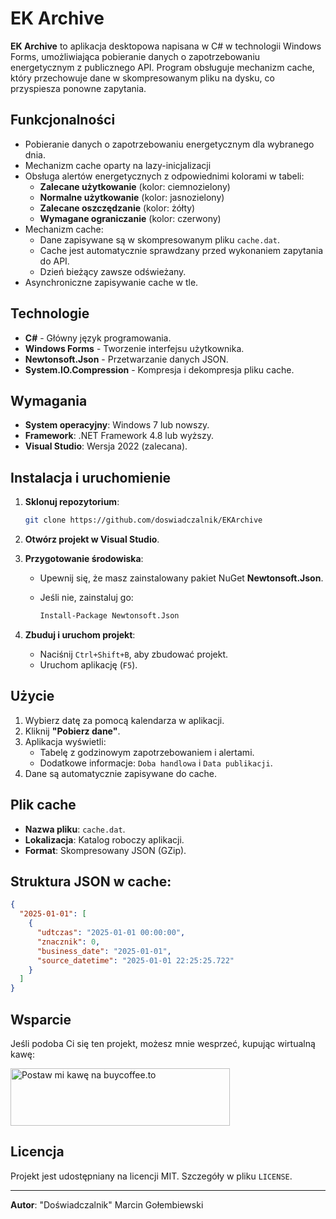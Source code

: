 # EK Archive

**EK Archive** to aplikacja desktopowa napisana w C# w technologii Windows Forms, umożliwiająca pobieranie danych o zapotrzebowaniu energetycznym z publicznego API. Program obsługuje mechanizm cache, który przechowuje dane w skompresowanym pliku na dysku, co przyspiesza ponowne zapytania.

## Funkcjonalności

- Pobieranie danych o zapotrzebowaniu energetycznym dla wybranego dnia.
- Mechanizm cache oparty na lazy-inicjalizacji
- Obsługa alertów energetycznych z odpowiednimi kolorami w tabeli:
  - **Zalecane użytkowanie** (kolor: ciemnozielony)
  - **Normalne użytkowanie** (kolor: jasnozielony)
  - **Zalecane oszczędzanie** (kolor: żółty)
  - **Wymagane ograniczanie** (kolor: czerwony)
- Mechanizm cache:
  - Dane zapisywane są w skompresowanym pliku `cache.dat`.
  - Cache jest automatycznie sprawdzany przed wykonaniem zapytania do API.
  - Dzień bieżący zawsze odświeżany.
- Asynchroniczne zapisywanie cache w tle.

## Technologie

- **C#** - Główny język programowania.
- **Windows Forms** - Tworzenie interfejsu użytkownika.
- **Newtonsoft.Json** - Przetwarzanie danych JSON.
- **System.IO.Compression** - Kompresja i dekompresja pliku cache.

## Wymagania

- **System operacyjny**: Windows 7 lub nowszy.
- **Framework**: .NET Framework 4.8 lub wyższy.
- **Visual Studio**: Wersja 2022 (zalecana).

## Instalacja i uruchomienie

1. **Sklonuj repozytorium**:
   
   ```bash
   git clone https://github.com/doswiadczalnik/EKArchive
   ```

2. **Otwórz projekt w Visual Studio**.

3. **Przygotowanie środowiska**:
   
   - Upewnij się, że masz zainstalowany pakiet NuGet **Newtonsoft.Json**.
   
   - Jeśli nie, zainstaluj go:
     
     ```bash
     Install-Package Newtonsoft.Json
     ```

4. **Zbuduj i uruchom projekt**:
   
   - Naciśnij `Ctrl+Shift+B`, aby zbudować projekt.
   - Uruchom aplikację (`F5`).

## Użycie

1. Wybierz datę za pomocą kalendarza w aplikacji.
2. Kliknij **"Pobierz dane"**.
3. Aplikacja wyświetli:
   - Tabelę z godzinowym zapotrzebowaniem i alertami.
   - Dodatkowe informacje: `Doba handlowa` i `Data publikacji`.
4. Dane są automatycznie zapisywane do cache.

## Plik cache

- **Nazwa pliku**: `cache.dat`.
- **Lokalizacja**: Katalog roboczy aplikacji.
- **Format**: Skompresowany JSON (GZip).

## Struktura JSON w cache:

```json
{
  "2025-01-01": [
    {
      "udtczas": "2025-01-01 00:00:00",
      "znacznik": 0,
      "business_date": "2025-01-01",
      "source_datetime": "2025-01-01 22:25:25.722"
    }
  ]
}
```

## Wsparcie

Jeśli podoba Ci się ten projekt, możesz mnie wesprzeć, kupując wirtualną kawę:

<a href="https://buycoffee.to/doswiadczalnik" target="_blank"><img src="https://buycoffee.to/img/share-button-primary.png" style="width: 351px; height: 92px" alt="Postaw mi kawę na buycoffee.to"></a>

## Licencja

Projekt jest udostępniany na licencji MIT. Szczegóły w pliku `LICENSE`.

---

**Autor**: "Doświadczalnik" Marcin Gołembiewski
